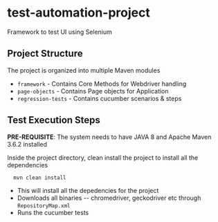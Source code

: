 # test-automation-project
Framework to test UI using Selenium


## Project Structure

The project is organized into multiple Maven modules
* `framework`
      - Contains Core Methods for Webdriver handling
* `page-objects`
      - Contains Page objects for Application
* `regression-tests`
      - Contains cucumber scenarios & steps

## Test Execution Steps

**PRE-REQUISITE**: The system needs to have JAVA 8 and Apache Maven 3.6.2 installed

 Inside the project directory, clean install the project to install all the dependencies
 
      mvn clean install
      
- This will install all the depedencies for the project
- Downloads all binaries -- chromedriver, geckodriver etc through `RepositoryMap.xml`
- Runs the cucumber tests 
